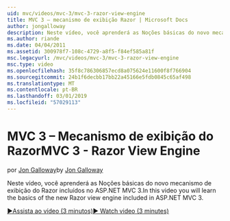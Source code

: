 ```yaml
---
uid: mvc/videos/mvc-3/mvc-3-razor-view-engine
title: MVC 3 – mecanismo de exibição Razor | Microsoft Docs
author: jongalloway
description: Neste vídeo, você aprenderá as Noções básicas do novo mecanismo de exibição do Razor incluídos no ASP.NET MVC 3.
ms.author: riande
ms.date: 04/04/2011
ms.assetid: 300978f7-108c-4729-a8f5-f84ef585a81f
msc.legacyurl: /mvc/videos/mvc-3/mvc-3-razor-view-engine
msc.type: video
ms.openlocfilehash: 35f8c786306857ecd8a075624e11600f8f766904
ms.sourcegitcommit: 24b1f6decbb17bb22a45166e5fdb0845c65af498
ms.translationtype: MT
ms.contentlocale: pt-BR
ms.lasthandoff: 03/01/2019
ms.locfileid: "57029113"
---
```

<a name="mvc-3---razor-view-engine"></a><span data-ttu-id="80ec8-103">MVC 3 – Mecanismo de exibição do Razor</span><span class="sxs-lookup"><span data-stu-id="80ec8-103">MVC 3 - Razor View Engine</span></span>
====================
<span data-ttu-id="80ec8-104">por [Jon Galloway](https://github.com/jongalloway)</span><span class="sxs-lookup"><span data-stu-id="80ec8-104">by [Jon Galloway](https://github.com/jongalloway)</span></span>

<span data-ttu-id="80ec8-105">Neste vídeo, você aprenderá as Noções básicas do novo mecanismo de exibição do Razor incluídos no ASP.NET MVC 3.</span><span class="sxs-lookup"><span data-stu-id="80ec8-105">In this video you will learn the basics of the new Razor view engine included in ASP.NET MVC 3.</span></span>

[<span data-ttu-id="80ec8-106">&#9654;Assista ao vídeo (3 minutos)</span><span class="sxs-lookup"><span data-stu-id="80ec8-106">&#9654; Watch video (3 minutes)</span></span>](https://channel9.msdn.com/Blogs/ASP-NET-Site-Videos/mvc-3-razor-view-engine)
